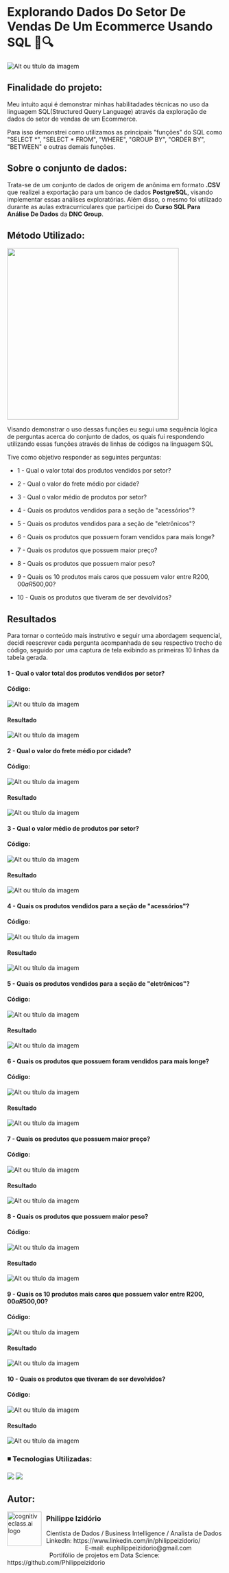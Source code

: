 # Explorando Dados Do Setor De Vendas De Um Ecommerce Usando SQL 🏪🔍
![Alt ou título da imagem](https://github.com/Philippeizidorio/Ecommerce_EXPAnalysisSQL/blob/main/ecommerceheader.png)


## Finalidade do projeto:

Meu intuito aqui é demonstrar minhas habilitadades técnicas no uso da linguagem SQL(Structured Query Language) através da exploração de dados do setor de vendas de um Ecommerce.

Para isso demonstrei como utilizamos as principais "funções" do SQL como "SELECT *", "SELECT * FROM", "WHERE", "GROUP BY", "ORDER BY",  "BETWEEN" e outras demais funções.

## Sobre o conjunto de dados:

Trata-se de um conjunto de dados de origem de anônima em formato __.CSV__ que realizei a exportação para um banco de dados __PostgreSQL__, visando implementar essas análises exploratórias. Além disso, o mesmo foi utilizado durante as aulas extracurriculares que participei do __Curso SQL Para Análise De Dados__ da __DNC Group__.

## Método Utilizado:

 <left>
<img src="https://github.com/Philippeizidorio/Ecommerce_EXPAnalysisSQL/blob/main/metodo.png" width="400" />
</left>

Visando demonstrar o uso dessas funções eu segui uma sequência lógica de perguntas acerca do conjunto de dados, os quais fui respondendo utilizando essas funções através de linhas de códigos na linguagem SQL

Tive como objetivo responder as seguintes perguntas:

- 1 - Qual o valor total dos produtos vendidos por setor?

- 2 - Qual o valor do frete médio por cidade?

- 3 - Qual o valor médio de produtos por setor?

- 4 - Quais os produtos vendidos para a seção de "acessórios"?

- 5 - Quais os produtos vendidos para a seção de "eletrônicos"?

- 6 - Quais os produtos que possuem foram vendidos para mais longe?

- 7 - Quais os produtos que possuem maior preço?

- 8 - Quais os produtos que possuem maior peso?

- 9 - Quais os 10 produtos mais caros que possuem valor entre R$200,00 a R$500,00?

- 10 - Quais os produtos que tiveram de ser devolvidos?

## Resultados

Para tornar o conteúdo mais instrutivo e seguir uma abordagem sequencial, decidi reescrever cada pergunta acompanhada de seu respectivo trecho de código, seguido por uma captura de tela exibindo as primeiras 10 linhas da tabela gerada.

#### 1 - Qual o valor total dos produtos vendidos por setor?

#### Código: 
![Alt ou título da imagem](https://github.com/Philippeizidorio/Ecommerce_EXPAnalysisSQL/blob/main/codigo1.JPG)


#### Resultado
![Alt ou título da imagem](https://github.com/Philippeizidorio/Ecommerce_EXPAnalysisSQL/blob/main/r1.JPG)

#### 2 - Qual o valor do frete médio por cidade?

#### Código: 
![Alt ou título da imagem](https://github.com/Philippeizidorio/Ecommerce_EXPAnalysisSQL/blob/main/codigo2.JPG)


#### Resultado
![Alt ou título da imagem](https://github.com/Philippeizidorio/Ecommerce_EXPAnalysisSQL/blob/main/r2.JPG)

#### 3 - Qual o valor médio de produtos por setor?


#### Código: 
![Alt ou título da imagem](https://github.com/Philippeizidorio/Ecommerce_EXPAnalysisSQL/blob/main/cod3.JPG)


#### Resultado
![Alt ou título da imagem](https://github.com/Philippeizidorio/Ecommerce_EXPAnalysisSQL/blob/main/result3.JPG)

#### 4 - Quais os produtos vendidos para a seção de "acessórios"?


#### Código: 
![Alt ou título da imagem](https://github.com/Philippeizidorio/Ecommerce_EXPAnalysisSQL/blob/main/cod4.JPG)


#### Resultado
![Alt ou título da imagem](https://github.com/Philippeizidorio/Ecommerce_EXPAnalysisSQL/blob/main/result4.JPG)

#### 5 - Quais os produtos vendidos para a seção de "eletrônicos"?


#### Código: 
![Alt ou título da imagem](https://github.com/Philippeizidorio/Ecommerce_EXPAnalysisSQL/blob/main/cod5.JPG)


#### Resultado
![Alt ou título da imagem](https://github.com/Philippeizidorio/Ecommerce_EXPAnalysisSQL/blob/main/rs5.JPG)

#### 6 - Quais os produtos que possuem foram vendidos para mais longe?


#### Código: 
![Alt ou título da imagem](https://github.com/Philippeizidorio/Ecommerce_EXPAnalysisSQL/blob/main/cod6.JPG)


#### Resultado
![Alt ou título da imagem](https://github.com/Philippeizidorio/Ecommerce_EXPAnalysisSQL/blob/main/rs6.JPG)

#### 7 - Quais os produtos que possuem maior preço?


#### Código: 
![Alt ou título da imagem](https://github.com/Philippeizidorio/Ecommerce_EXPAnalysisSQL/blob/main/cod7.JPG)


#### Resultado
![Alt ou título da imagem](https://github.com/Philippeizidorio/Ecommerce_EXPAnalysisSQL/blob/main/rs7.JPG)


#### 8 - Quais os produtos que possuem maior peso?


#### Código: 
![Alt ou título da imagem](https://github.com/Philippeizidorio/Ecommerce_EXPAnalysisSQL/blob/main/cod8.JPG)


#### Resultado
![Alt ou título da imagem](https://github.com/Philippeizidorio/Ecommerce_EXPAnalysisSQL/blob/main/rs8.JPG)

#### 9 - Quais os 10 produtos mais caros que possuem valor entre R$200,00 a R$500,00?


#### Código: 
![Alt ou título da imagem](https://github.com/Philippeizidorio/Ecommerce_EXPAnalysisSQL/blob/main/9cod.JPG)


#### Resultado
![Alt ou título da imagem](https://github.com/Philippeizidorio/Ecommerce_EXPAnalysisSQL/blob/main/9rs.JPG)

#### 10 - Quais os produtos que tiveram de ser devolvidos?


#### Código: 
![Alt ou título da imagem](https://github.com/Philippeizidorio/Ecommerce_EXPAnalysisSQL/blob/main/10codigo.JPG)


#### Resultado
![Alt ou título da imagem](https://github.com/Philippeizidorio/Ecommerce_EXPAnalysisSQL/blob/main/10result.JPG)

### ◾ Tecnologias Utilizadas: 
<div <br> 
<img src="https://img.shields.io/badge/PostgreSQL-316192?style=for-the-badge&logo=postgresql&logoColor=white">
<img src="https://img.shields.io/badge/Microsoft_Excel-217346?style=for-the-badge&logo=microsoft-excel&logoColor=white">
</div> 

## Autor:

<img  src="https://github.com/Philippeizidorio/Dashboard_PowerBIMarketing/assets/145637595/dd3c301c-3cd3-4808-92c8-a321553f7acf" width="80" alt="cognitiveclass.ai logo" align="left" /> 

### &nbsp;&nbsp;Philippe Izidório

<p>
&nbsp;&nbsp;Cientista de Dados / Business Intelligence / Analista de Dados<br/>
&nbsp;&nbsp;LinkedIn: https://www.linkedin.com/in/philippeizidorio/<br/>
&nbsp;&nbsp;&nbsp;&nbsp;&nbsp;&nbsp;&nbsp;&nbsp;&nbsp;&nbsp;&nbsp;&nbsp;&nbsp;&nbsp;&nbsp;&nbsp;&nbsp;&nbsp;&nbsp;&nbsp;&nbsp;&nbsp;&nbsp;&nbsp;&nbsp;E-mail: euphilippeizidorio@gmail.com<br/>
&nbsp;&nbsp;&nbsp;&nbsp;&nbsp;&nbsp;&nbsp;&nbsp;&nbsp;&nbsp;&nbsp;&nbsp;&nbsp;&nbsp;&nbsp;&nbsp;&nbsp;&nbsp;&nbsp;&nbsp;&nbsp;&nbsp;&nbsp;&nbsp;&nbsp;Portifólio de projetos em Data Science: https://github.com/Philippeizidorio
</p>

